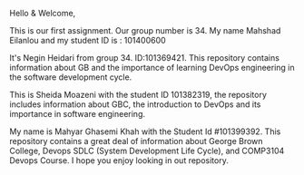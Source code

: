 Hello & Welcome,

This is our first assignment.
Our group number is 34.
My name Mahshad Eilanlou and my student ID is : 101400600

It's Negin Heidari from group 34. ID:101369421.
This repository contains information about GB and the importance of learning DevOps engineering in the software development cycle.

This is Sheida Moazeni with the student ID 101382319, the repository includes information about GBC, the introduction to DevOps and its importance in software engineering.

My name is Mahyar Ghasemi Khah with the Student Id #101399392. This repository contains a great deal of information about George Brown College, Devops SDLC (System Development Life Cycle), and COMP3104 Devops Course. I hope you enjoy looking in out repository.
